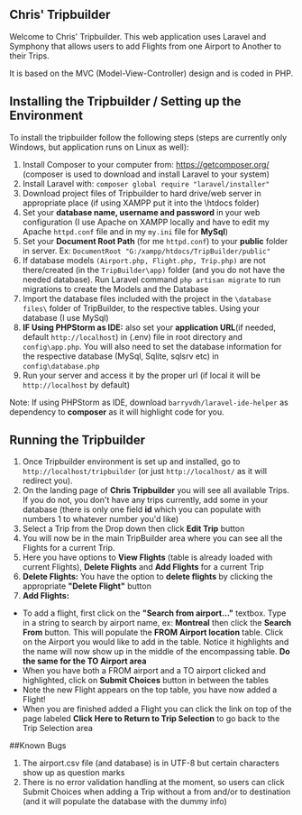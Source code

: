 ## Chris' Tripbuilder

Welcome to Chris' Tripbuilder.  This web application uses Laravel and Symphony that allows users to add Flights from one Airport to Another to their Trips.

It is based on the MVC (Model-View-Controller) design and is coded in PHP.

## Installing the Tripbuilder / Setting up the Environment
To install the tripbuilder follow the following steps (steps are currently only Windows, but application runs on Linux as well):

1. Install Composer to your computer from: https://getcomposer.org/ (composer is used to download and install Laravel to your system)
2. Install Laravel with: `composer global require "laravel/installer"`
3. Download project files of Tripbuilder to hard drive/web server in appropriate place (if using XAMPP put it into the \htdocs folder)
4. Set your **database name, username and password** in your web configuration (I use Apache on XAMPP locally and have to edit my Apache `httpd.conf` file and in my `my.ini` file for **MySql**)
5. Set your **Document Root Path** (for me `httpd.conf`) to your **public** folder in server. Ex: `DocumentRoot "G:/xampp/htdocs/TripBuilder/public"`
6. If database models `(Airport.php, Flight.php, Trip.php)` are not there/created (in the `TripBuilder\app)` folder (and you do not have the needed database). Run Laravel command `php artisan migrate` to run migrations to create the Models and the Database 
7. Import the database files included with the project in the `\database files\` folder of TripBuilder, to the respective tables. Using your database (I use MySql) 
8. **IF Using PHPStorm as IDE:** also set your **application URL**(if needed, default `http://localhost`) in (.env) file in root directory and `config\app.php`.  You will also need to set the database information for the respective database (MySql, Sqlite, sqlsrv etc) in `config\database.php`
9. Run your server and access it by the proper url (if local it will be `http://localhost` by default)
 
Note: If using PHPStorm as IDE, download `barryvdh/laravel-ide-helper` as dependency to **composer** as it will highlight code for you.
## Running the Tripbuilder

1. Once Tripbuilder environment is set up and installed, go to `http://localhost/tripbuilder` (or just `http://localhost/` as it will redirect you).
2. On the landing page of **Chris Tripbuilder** you will see all available Trips.  If you do not, you don't have any trips currently, add some in your database (there is only one field **id** which you can populate with numbers 1 to whatever number you'd like)
3. Select a Trip from the Drop down then click **Edit Trip** button
4. You will now be in the main TripBuilder area where you can see all the Flights for a current Trip.  
5. Here you have options to **View Flights** (table is already loaded with current Flights), **Delete Flights** and **Add Flights** for a current Trip
6. **Delete Flights:** You have the option to **delete flights** by clicking the appropriate **"Delete Flight"** button
7. **Add Flights:** 
* To add a flight, first click on the **"Search from airport..."** textbox.  Type in a string to search by airport name, ex: **Montreal** then click the **Search From** button.  This will populate the **FROM Airport location** table.  Click on the Airport you would like to add in the table.  Notice it highlights and the name will now show up in the middle of the encompassing table. **Do the same for the TO Airport area**
* When you have both a FROM airport and a TO airport clicked and highlighted, click on **Submit Choices** button in between the tables
* Note the new Flight appears on the top table, you have now added a Flight!
* When you are finished added a Flight you can click the link on top of the page labeled **Click Here to Return to Trip Selection** to go back to the Trip Selection area

##Known Bugs
1. The airport.csv file (and database) is in UTF-8 but certain characters show up as question marks
2. There is no error validation handling at the moment, so users can click Submit Choices when adding a Trip without a from and/or to destination (and it will populate the database with the dummy info)

